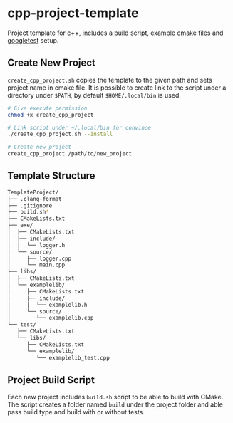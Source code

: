 # cpp-project-template
Project template for c++, includes a build script, example cmake files and [googletest](https://github.com/google/googletest) setup.

## Create New Project

`create_cpp_project.sh` copies the template to the given path and sets project name in cmake file.
It is possible to create link to the script under a directory under `$PATH`, by default `$HOME/.local/bin` is used.

```bash
# Give execute permission
chmod +x create_cpp_project

# Link script under ~/.local/bin for convince
./create_cpp_project.sh --install

# Create new project
create_cpp_project /path/to/new_project
```

## Template Structure

```bash
TemplateProject/
├── .clang-format
├── .gitignore
├── build.sh*
├── CMakeLists.txt
├── exe/
│  ├── CMakeLists.txt
│  ├── include/
│  │  └── logger.h
│  └── source/
│     ├── logger.cpp
│     └── main.cpp
├── libs/
│  ├── CMakeLists.txt
│  └── examplelib/
│     ├── CMakeLists.txt
│     ├── include/
│     │  └── examplelib.h
│     └── source/
│        └── examplelib.cpp
└── test/
   ├── CMakeLists.txt
   └── libs/
      ├── CMakeLists.txt
      └── examplelib/
         └── examplelib_test.cpp
```

## Project Build Script

Each new project includes `build.sh` script to be able to build with CMake.
The script creates a folder named `build` under the project folder and able pass build type and build with or without tests.


